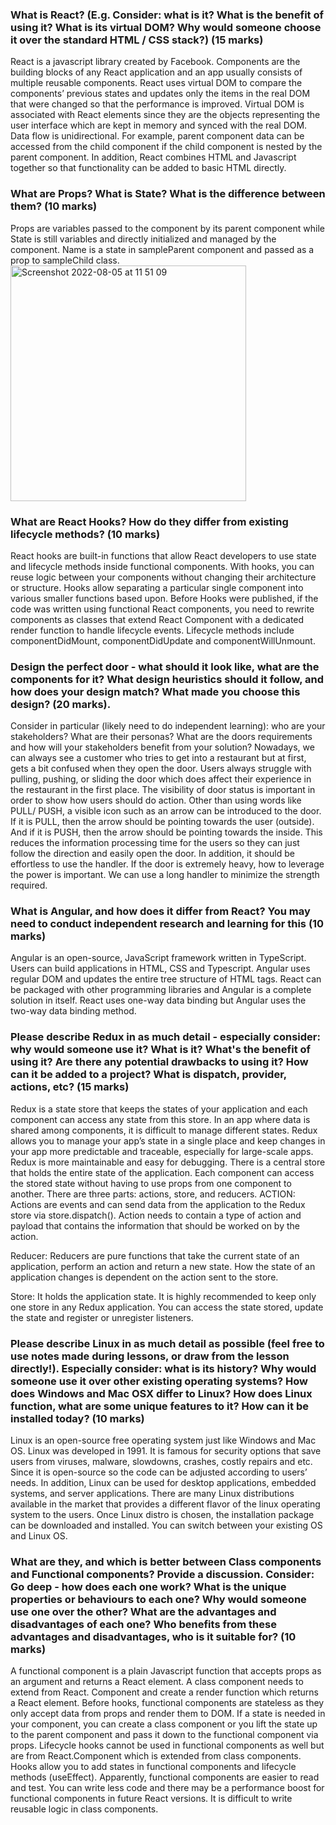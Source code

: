 ### What is React? (E.g. Consider: what is it? What is the benefit of using it? What is its virtual DOM? Why would someone choose it over the standard HTML / CSS stack?) (15 marks)
React is a javascript library created by Facebook. Components are the building blocks of any React application and an app usually consists of multiple reusable components. React uses virtual DOM to compare the components’ previous states and updates only the items in the real DOM that were changed so that the performance is improved. Virtual DOM is associated with React elements since they are the objects representing the user interface which are kept in memory and synced with the real DOM. Data flow is unidirectional. For example, parent component data can be accessed from the child component if the child component is nested by the parent component. In addition, React combines HTML and Javascript together so that functionality can be added to basic HTML directly.

### What are Props? What is State? What is the difference between them? (10 marks)
Props are variables passed to the component by its parent component while State is still variables and directly initialized and managed by the component. Name is a state in sampleParent component and passed as a prop to sampleChild class.
<img width="377" alt="Screenshot 2022-08-05 at 11 51 09" src="https://user-images.githubusercontent.com/74383677/183062590-035adb68-b286-4211-aec9-d69b0a83292c.png">


### What are React Hooks? How do they differ from existing lifecycle methods? (10 marks)
React hooks are built-in functions that allow React developers to use state and lifecycle methods inside functional components. With hooks, you can reuse logic between your components without changing their architecture or structure. Hooks allow separating a particular single component into various smaller functions based upon. Before Hooks were published, if the code was written using functional React components, you need to rewrite components as classes that extend React Component with a dedicated render function to handle lifecycle events. Lifecycle methods include componentDidMount, componentDidUpdate and componentWillUnmount.

### Design the perfect door - what should it look like, what are the components for it? What design heuristics should it follow, and how does your design match? What made you choose this design? (20 marks). 
Consider in particular (likely need to do independent learning): who are your stakeholders? What are their personas? What are the doors requirements and how will your stakeholders benefit from your solution?
Nowadays, we can always see a customer who tries to get into a restaurant but at first, gets a bit confused when they open the door. Users always struggle with pulling, pushing, or sliding the door which does affect their experience in the restaurant in the first place. The visibility of door status is important in order to show how users should do action. Other than using words like PULL/ PUSH, a visible icon such as an arrow can be introduced to the door. If it is PULL, then the arrow should be pointing towards the user (outside). And if it is PUSH, then the arrow should be pointing towards the inside. This reduces the information processing time for the users so they can just follow the direction and easily open the door.
In addition, it should be effortless to use the handler. If the door is extremely heavy, how to leverage the power is important. We can use a long handler to minimize the strength required.

### What is Angular, and how does it differ from React? You may need to conduct independent research and learning for this (10 marks)
Angular is an open-source, JavaScript framework written in TypeScript. Users can build applications in HTML, CSS and Typescript. Angular uses regular DOM and updates the entire tree structure of HTML tags. React can be packaged with other programming libraries and Angular is a complete solution in itself. React uses one-way data binding but Angular uses the two-way data binding method.

### Please describe Redux in as much detail - especially consider: why would someone use it? What is it? What's the benefit of using it? Are there any potential drawbacks to using it? How can it be added to a project? What is dispatch, provider, actions, etc? (15 marks)
Redux is a state store that keeps the states of your application and each component can access any state from this store. In an app where data is shared among components, it is difficult to manage different states. Redux allows you to manage your app’s state in a single place and keep changes in your app more predictable and traceable, especially for large-scale apps. Redux is more maintainable and easy for debugging.
There is a central store that holds the entire state of the application. Each component can access the stored state without having to use props from one component to another. There are three parts: actions, store, and reducers.
ACTION: Actions are events and can send data from the application to the Redux store via store.dispatch(). Action needs to contain a type of action and payload that contains the information that should be worked on by the action.
 
Reducer: Reducers are pure functions that take the current state of an application, perform an action and return a new state. How the state of an application changes is dependent on the action sent to the store. 

Store: It holds the application state. It is highly recommended to keep only one store in any Redux application. You can access the state stored, update the state and register or unregister listeners.

### Please describe Linux in as much detail as possible (feel free to use notes made during lessons, or draw from the lesson directly!). Especially consider: what is its history? Why would someone use it over other existing operating systems? How does Windows and Mac OSX differ to Linux? How does Linux function, what are some unique features to it? How can it be installed today? (10 marks)
Linux is an open-source free operating system just like Windows and Mac OS. Linux was developed in 1991. It is famous for security options that save users from viruses, malware, slowdowns, crashes, costly repairs and etc. Since it is open-source so the code can be adjusted according to users’ needs. In addition, Linux can be used for desktop applications, embedded systems, and server applications. There are many Linux distributions available in the market that provides a different flavor of the linux operating system to the users. Once Linux distro is chosen, the installation package can be downloaded and installed. You can switch between your existing OS and Linux OS.

### What are they, and which is better between Class components and Functional components? Provide a discussion. Consider: Go deep - how does each one work? What is the unique properties or behaviours to each one? Why would someone use one over the other? What are the advantages and disadvantages of each one? Who benefits from these advantages and disadvantages, who is it suitable for? (10 marks)
A functional component is a plain Javascript function that accepts props as an argument and returns a React element. A class component needs to extend from React. Component and create a render function which returns a React element.
Before hooks, functional components are stateless as they only accept data from props and render them to DOM. If a state is needed in your component, you can create a class component or you lift the state up to the parent component and pass it down to the functional component via props. Lifecycle hooks cannot be used in functional components as well but are from React.Component which is extended from class components. Hooks allow you to add states in functional components and lifecycle methods (useEffect).
Apparently, functional components are easier to read and test. You can write less code and there may be a performance boost for functional components in future React versions. It is difficult to write reusable logic in class components.

